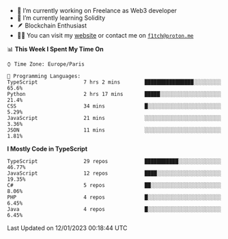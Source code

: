 - 🔭 I’m currently working on Freelance as Web3 developer
- 🌱 I’m currently learning Solidity
- 🪶 Blockchain Enthusiast
- 👨‍💻 You can visit my [website](https://f1tch.xyz) or contact me on [`f1tch@proton.me`](mailto:f1tch@proton.me)

<!--START_SECTION:waka-->
📊 **This Week I Spent My Time On** 

```text
⌚︎ Time Zone: Europe/Paris

💬 Programming Languages: 
TypeScript               7 hrs 2 mins        ████████████████░░░░░░░░░   65.6% 
Python                   2 hrs 17 mins       █████░░░░░░░░░░░░░░░░░░░░   21.4% 
CSS                      34 mins             █░░░░░░░░░░░░░░░░░░░░░░░░   5.29% 
JavaScript               21 mins             ░░░░░░░░░░░░░░░░░░░░░░░░░   3.36% 
JSON                     11 mins             ░░░░░░░░░░░░░░░░░░░░░░░░░   1.81%

```

**I Mostly Code in TypeScript** 

```text
TypeScript               29 repos            ███████████░░░░░░░░░░░░░░   46.77% 
JavaScript               12 repos            ████░░░░░░░░░░░░░░░░░░░░░   19.35% 
C#                       5 repos             ██░░░░░░░░░░░░░░░░░░░░░░░   8.06% 
PHP                      4 repos             █░░░░░░░░░░░░░░░░░░░░░░░░   6.45% 
Java                     4 repos             █░░░░░░░░░░░░░░░░░░░░░░░░   6.45%

```



 Last Updated on 12/01/2023 00:18:44 UTC
<!--END_SECTION:waka-->
